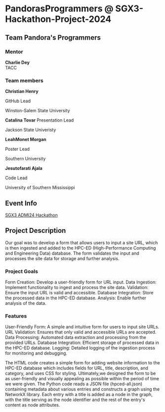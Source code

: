 # PandorasProgrammers @ SGX3-Hackathon-Project-2024

## Team Pandora's Programmers

### Mentor
**Charlie Dey**       
TACC

### Team members
**Christian Henry**   

GitHub Lead 

Winston-Salem State University

**Catalina Tovar** 
Presentation Lead

Jackson State Univeristy

**LeahMonet Morgan**  

Poster Lead

Southern University

**Jesutofarati Ajala**   

Code Lead

University of Southern Mississippi

## Event Info
[SGX3 ADMI24 Hackathon]((https://hackhpc.github.io/sgx3admi24/))


## Project Description

Our goal was to develop a form that allows users to input a site URL, which is then ingested and added to the HPC-ED (High-Performance Computing and Engineering Data) database. The form validates the input and processes the site data for storage and further analysis.

### Project Goals
Form Creation: Develop a user-friendly form for URL input.
Data Ingestion: Implement functionality to ingest and process the site data.
Validation: Ensure the input URL is valid and accessible.
Database Integration: Store the processed data in the HPC-ED database.
Analysis: Enable further analysis of the data.

### Features
User-Friendly Form: A simple and intuitive form for users to input site URLs.
URL Validation: Ensures that only valid and accessible URLs are accepted.
Data Processing: Automated data extraction and processing from the provided URLs.
Database Integration: Efficient storage of processed data in the HPC-ED database.
Logging: Detailed logging of the ingestion process for monitoring and debugging.

The HTML code creates a simple form for adding website information to the HPC-ED database which includes fields for URL, title, description, and category, and uses CSS for styling. Ultimately,we designed the form to be as user-friendly and visually appealing as possible within the period of time we were given. The Python code reads a JSON file (hpced-all.json) containing metadata about various entries and constructs a graph using the NetworkX library. Each entry with a title is added as a node in the graph, with the title serving as the node identifier and the rest of the entry's content as node attributes.
